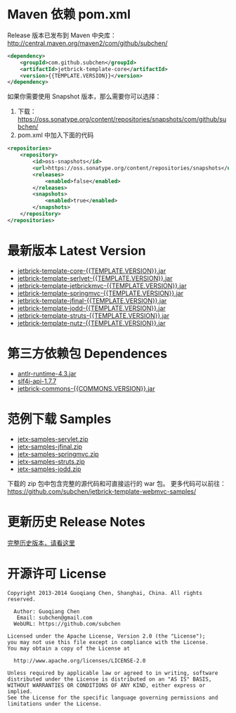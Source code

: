 Maven 依赖 pom.xml
=============================

Release 版本已发布到 Maven 中央库： http://central.maven.org/maven2/com/github/subchen/

```xml
<dependency>
    <groupId>com.github.subchen</groupId>
    <artifactId>jetbrick-template-core</artifactId>
    <version>{{TEMPLATE.VERSION}}</version>
</dependency>
```

如果你需要使用 Snapshot 版本，那么需要你可以选择：

1. 下载： https://oss.sonatype.org/content/repositories/snapshots/com/github/subchen/
2. pom.xml 中加入下面的代码

```xml
<repositories>
    <repository>
        <id>oss-snapshots</id>
        <url>https://oss.sonatype.org/content/repositories/snapshots</url>
        <releases>
            <enabled>false</enabled>
        </releases>
        <snapshots>
            <enabled>true</enabled>
        </snapshots>
    </repository>
</repositories>
```


最新版本 Latest Version
==============================

* [jetbrick-template-core-{{TEMPLATE.VERSION}}.jar](http://search.maven.org/remotecontent?filepath=com/github/subchen/jetbrick-template-core/{{TEMPLATE.VERSION}}/jetbrick-template-core-{{TEMPLATE.VERSION}}.jar)
* [jetbrick-template-serlvet-{{TEMPLATE.VERSION}}.jar](http://search.maven.org/remotecontent?filepath=com/github/subchen/jetbrick-template-serlvet/{{TEMPLATE.VERSION}}/jetbrick-template-serlvet-{{TEMPLATE.VERSION}}.jar)
* [jetbrick-template-jetbrickmvc-{{TEMPLATE.VERSION}}.jar](http://search.maven.org/remotecontent?filepath=com/github/subchen/jetbrick-template-jetbrickmvc/{{TEMPLATE.VERSION}}/jetbrick-template-jetbrickmvc-{{TEMPLATE.VERSION}}.jar)
* [jetbrick-template-springmvc-{{TEMPLATE.VERSION}}.jar](http://search.maven.org/remotecontent?filepath=com/github/subchen/jetbrick-template-springmvc/{{TEMPLATE.VERSION}}/jetbrick-template-springmvc-{{TEMPLATE.VERSION}}.jar)
* [jetbrick-template-jfinal-{{TEMPLATE.VERSION}}.jar](http://search.maven.org/remotecontent?filepath=com/github/subchen/jetbrick-template-jfinal/{{TEMPLATE.VERSION}}/jetbrick-template-jfinal-{{TEMPLATE.VERSION}}.jar)
* [jetbrick-template-jodd-{{TEMPLATE.VERSION}}.jar](http://search.maven.org/remotecontent?filepath=com/github/subchen/jetbrick-template-jodd/{{TEMPLATE.VERSION}}/jetbrick-template-jodd-{{TEMPLATE.VERSION}}.jar)
* [jetbrick-template-struts-{{TEMPLATE.VERSION}}.jar](http://search.maven.org/remotecontent?filepath=com/github/subchen/jetbrick-template-struts/{{TEMPLATE.VERSION}}/jetbrick-template-struts-{{TEMPLATE.VERSION}}.jar)
* [jetbrick-template-nutz-{{TEMPLATE.VERSION}}.jar](http://search.maven.org/remotecontent?filepath=com/github/subchen/jetbrick-template-nutz/{{TEMPLATE.VERSION}}/jetbrick-template-nutz-{{TEMPLATE.VERSION}}.jar)


第三方依赖包 Dependences
=============================

* [antlr-runtime-4.3.jar](http://search.maven.org/remotecontent?filepath=org/antlr/antlr-runtime/4.3/antlr-runtime-4.3.jar)
* [slf4j-api-1.7.7](http://search.maven.org/remotecontent?filepath=org/slf4j/slf4j-api/1.7.7/slf4j-api-1.7.7.jar)
* [jetbrick-commons-{{COMMONS.VERSION}}.jar](http://search.maven.org/remotecontent?filepath=com/github/subchen/jetbrick-commons/{{COMMONS.VERSION}}/jetbrick-commons-{{COMMONS.VERSION}}.jar)


范例下载 Samples
=============================

* [jetx-samples-servlet.zip](demo/jetx-samples-servlet.zip)
* [jetx-samples-jfinal.zip](demo/jetx-samples-jfinal.zip)
* [jetx-samples-springmvc.zip](demo/jetx-samples-springmvc.zip)
* [jetx-samples-struts.zip](demo/jetx-samples-struts.zip)
* [jetx-samples-jodd.zip](demo/jetx-samples-jodd.zip)

下载的 zip 包中包含完整的源代码和可直接运行的 war 包。
更多代码可以前往： https://github.com/subchen/jetbrick-template-webmvc-samples/


更新历史 Release Notes
=============================

[完整历史版本，请看这里](history.html)


开源许可 License
=============================

```
Copyright 2013-2014 Guoqiang Chen, Shanghai, China. All rights reserved.

  Author: Guoqiang Chen
   Email: subchen@gmail.com
  WebURL: https://github.com/subchen

Licensed under the Apache License, Version 2.0 (the "License");
you may not use this file except in compliance with the License.
You may obtain a copy of the License at

  http://www.apache.org/licenses/LICENSE-2.0

Unless required by applicable law or agreed to in writing, software
distributed under the License is distributed on an "AS IS" BASIS,
WITHOUT WARRANTIES OR CONDITIONS OF ANY KIND, either express or implied.
See the License for the specific language governing permissions and
limitations under the License.
```
